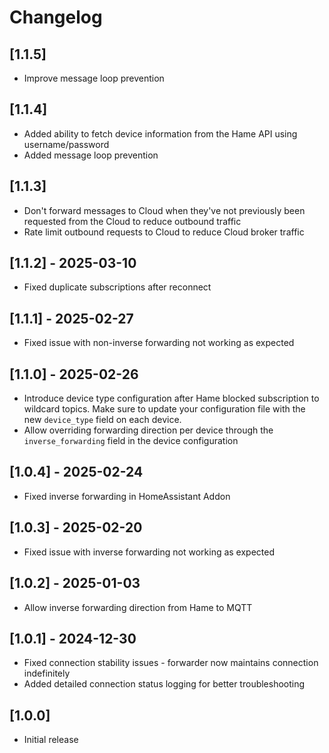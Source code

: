# Changelog

## [1.1.5]
- Improve message loop prevention

## [1.1.4]
- Added ability to fetch device information from the Hame API using username/password
- Added message loop prevention

## [1.1.3]
- Don't forward messages to Cloud when they've not previously been requested from the Cloud to reduce outbound traffic
- Rate limit outbound requests to Cloud to reduce Cloud broker traffic

## [1.1.2] - 2025-03-10
- Fixed duplicate subscriptions after reconnect

## [1.1.1] - 2025-02-27
- Fixed issue with non-inverse forwarding not working as expected

## [1.1.0] - 2025-02-26
- Introduce device type configuration after Hame blocked subscription to wildcard topics. Make sure to update your configuration file with the new `device_type` field on each device.
- Allow overriding forwarding direction per device through the `inverse_forwarding` field in the device configuration

## [1.0.4] - 2025-02-24
- Fixed inverse forwarding in HomeAssistant Addon

## [1.0.3] - 2025-02-20
- Fixed issue with inverse forwarding not working as expected

## [1.0.2] - 2025-01-03
- Allow inverse forwarding direction from Hame to MQTT

## [1.0.1] - 2024-12-30
- Fixed connection stability issues - forwarder now maintains connection indefinitely
- Added detailed connection status logging for better troubleshooting

## [1.0.0]
- Initial release
